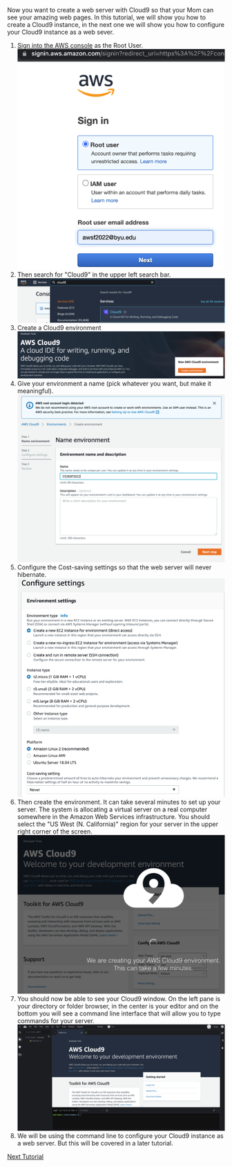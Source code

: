 Now you want to create a web server with Cloud9 so that your Mom can see your amazing web pages. In this tutorial, we will show you how to create a Cloud9 instance, in the next one we will show you how to configure your Cloud9 instance as a web sever.
1. [Sign into the AWS console](https://signin.aws.amazon.com/) as the Root User.  
![](images/root.png)  
7. Then search for "Cloud9" in the upper left search bar.  
![](images/cloud9.png)  
8. Create a Cloud9 environment
![](images/createenv.png)
9. Give your environment a name (pick whatever you want, but make it meaningful).
![](images/nameenv.png)
10. Configure the Cost-saving settings so that the web server will never hibernate.
![](images/configsettings.png)
11. Then create the environment.  It can take several minutes to set up your server.  The system is allocating a virtual server on a real computer somewhere in the Amazon Web Services infrastructure.  You should select the "US West (N. California)" region for your server in the upper right corner of the screen.
![](images/docreate.png)
12. You should now be able to see your Cloud9 window.  On the left pane is your directory or folder browser, in the center is your editor and on the bottom you will see a command line interface that will allow you to type commands for your server.
![](images/cloud9screen.png)
13. We will be using the command line to configure your Cloud9 instance as a web server.  But this will be covered in a later tutorial.

[Next Tutorial](firewall.md)
